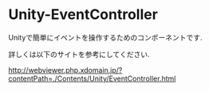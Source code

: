 # Unity-EventController
Unityで簡単にイベントを操作するためのコンポーネントです.

詳しくは以下のサイトを参考にしてください.

http://webviewer.php.xdomain.jp/?contentPath=./Contents/Unity/EventController.html
